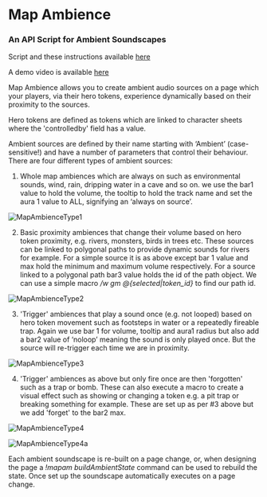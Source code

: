 # Map Ambience
### An API Script for Ambient Soundscapes

Script and these instructions available [here](https://github.com/brookesi/roll20-api-scripts/tree/master/MapAmbience)

A demo video is available [here](https://video.wixstatic.com/video/6777d4_ae7249a79b11413b8cfe66f5f04eb8db/720p/mp4/file.mp4)

Map Ambience allows you to create ambient audio sources on a page which your players, via their hero tokens, 
experience dynamically based on their proximity to the sources.

Hero tokens are defined as tokens which are linked to character sheets where the 'controlledby' field has a 
value.

Ambient sources are defined by their name starting with ‘Ambient’ (case-sensitive!) and have a number of parameters that 
control their behaviour. There are four different types of ambient sources:

1. Whole map ambiences which are always on such as environmental sounds, wind, rain, dripping water in a cave 
and so on. we use the bar1 value to hold the volume, the tooltip to hold the track name and set the aura 1 value to 
ALL, signifying an ‘always on source’.

![MapAmbienceType1](https://static.wixstatic.com/media/6777d4_ebed44291b7641e89ba1a00123c89f2b~mv2.png)

2. Basic proximity ambiences that change their volume based on hero token proximity, e.g. rivers, 
monsters, birds in trees etc. These sources can be linked to polygonal paths to provide dynamic sounds for 
rivers for example. For a simple source it is as above except bar 1 value and max hold the minimum and maximum
volume respectively. For a source linked to a polygonal path bar3 value holds the id of the path object. 
We can use a simple macro */w gm @{selected|token_id}* to find our path id.

![MapAmbienceType2](https://static.wixstatic.com/media/6777d4_0de2155c2bf7450083070197675e767e~mv2.png)

3. 'Trigger' ambiences that play a sound once (e.g. not looped) based on hero token movement such as footsteps 
in water or a repeatedly fireable trap. Again we use bar 1 for volume, tooltip and aura1 radius but also add 
a bar2 value of ‘noloop’ meaning the sound is only played once. But the source will re-trigger each time we 
are in proximity.

![MapAmbienceType3](https://static.wixstatic.com/media/6777d4_551c2065339e4a47837102319f46d7dc~mv2.png)

4. 'Trigger' ambiences as above but only fire once are then 'forgotten' such as a trap or bomb. These can also 
execute a macro to create a visual effect such as showing or changing a token e.g. a pit trap or breaking something 
for example. These are set up as per #3 above but we add 'forget' to the bar2 max.

![MapAmbienceType4](https://static.wixstatic.com/media/6777d4_fbbb37f5a8aa47b69dfc1586eed2a803~mv2.png)

![MapAmbienceType4a](https://static.wixstatic.com/media/6777d4_f9c89e8ef7a0488daa4be36ac573f609~mv2.png)

Each ambient soundscape is re-built on a page change, or, when designing the page a *!mapam buildAmbientState* command
can be used to rebuild the state. Once set up the soundscape automatically executes on a page change.


